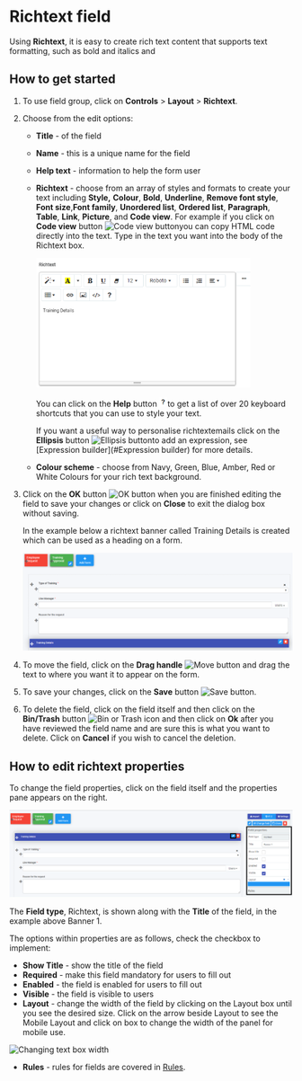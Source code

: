 # Richtext field

Using **Richtext**, it is easy to create rich text content that supports text formatting, such as bold and italics and 

 

## How to get started

1. To use field group, click on **Controls** > **Layout** > **Richtext**.

2. Choose from the edit options:

   - **Title** - of the field 

   - **Name** - this is a unique name for the field

   - **Help text** - information to help the form user

   - **Richtext** - choose from an array of styles and formats to create your text including **Style,** **Colour**, **Bold**, **Underline**, **Remove font style**, **Font size**,**Font family**, **Unordered list**, **Ordered list**, **Paragraph**, **Table**, **Link**, **Picture**, and **Code view**. For example if you click on **Code view** button ![Code view button](C:\Kianda\docs-dev\fields\layout\richtext.assets\code.png)you can copy HTML code directly into the text. Type in the text you want into the body of the Richtext box.

     <img src="images/richtexttext.png" alt="Richtext formats" style="zoom:67%;" />

     

     You can click on the **Help** button <img src="images/help.png" alt="Help" style="zoom:67%;" />to get a list of over 20 keyboard shortcuts that you can use to style your text.

     If you want a useful way to personalise richtextemails click on the **Ellipsis** button ![Ellipsis button](C:\Kianda\docs-dev\fields\layout\richtext.assets\ellipsis-16401854043731.png)to add an expression, see [Expression builder](#Expression builder) for more details. 

   - **Colour scheme** - choose from Navy, Green, Blue, Amber, Red or White Colours for your rich text background.

3. Click on the **OK** button ![OK button](C:\Kianda\docs-dev\fields\layout\richtext.assets\ok.png) when you are finished editing the field to save your changes or click on **Close** to exit the dialog box without saving.

   In the example below a richtext banner called Training Details is created which can be used as a heading on a form.

   <img src="images/banner.png" alt="Richtext banner" style="zoom:67%;" />

4. To move the field, click on the **Drag handle**  ![Move button](C:\Kianda\docs-dev\fields\layout\richtext.assets\move.png) and drag the text to where you want it to appear on the form.

5. To save your changes, click on the **Save** button ![Save button](C:\Kianda\docs-dev\fields\layout\richtext.assets\saveprocess.png).

6. To delete the field, click on the field itself and then click on the **Bin/Trash** button ![Bin or Trash icon](C:\Kianda\docs-dev\fields\layout\richtext.assets\binicon.png) and then click on **Ok** after you have reviewed the field name and are sure this is what you want to delete. Click on **Cancel** if you wish to cancel the deletion.

   

   


## How to edit richtext properties

To change the field properties, click on the field itself and the properties pane appears on the right.

<img src="images/richtextproperties.png" alt="Richtext properties" style="zoom:67%;" />

The **Field type**, Richtext, is shown along with the **Title** of the field, in the example above Banner 1.

The options within properties are as follows, check the checkbox to implement:

- **Show Title** - show the title of the field
- **Required** - make this field mandatory for users to fill out
- **Enabled** - the field is enabled for users to fill out
- **Visible** - the field is visible to users
- **Layout** - change the width of the field by clicking on the Layout box until you see the desired size. Click on the arrow beside Layout to see the Mobile Layout and click on box to change the width of the panel for mobile use.

![Changing text box width](C:\Kianda\docs-dev\fields\layout\richtext.assets\textboxsize.png)

- **Rules** - rules for fields are covered in [Rules](rules/README.md). 